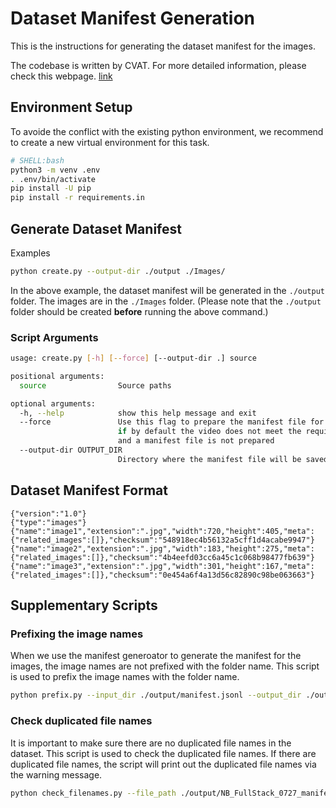 # Dataset Manifest Generation

This is the instructions for generating the dataset manifest for the images.

The codebase is written by CVAT. For more detailed information, please check this webpage. [link](https://opencv.github.io/cvat/docs/manual/advanced/dataset_manifest/)

## Environment Setup

To avoide the conflict with the existing python environment, we recommend to create a new virtual environment for this task.

```bash
# SHELL:bash
python3 -m venv .env
. .env/bin/activate
pip install -U pip
pip install -r requirements.in
```


## Generate Dataset Manifest

Examples
```bash
python create.py --output-dir ./output ./Images/
```
In the above example, the dataset manifest will be generated in the `./output` folder. The images are in the `./Images` folder.
(Please note that the `./output` folder should be created **before** running the above command.)


### Script Arguments

```bash
usage: create.py [-h] [--force] [--output-dir .] source

positional arguments:
  source                Source paths

optional arguments:
  -h, --help            show this help message and exit
  --force               Use this flag to prepare the manifest file for video data
                        if by default the video does not meet the requirements
                        and a manifest file is not prepared
  --output-dir OUTPUT_DIR
                        Directory where the manifest file will be saved
```

## Dataset Manifest Format
```
{"version":"1.0"}
{"type":"images"}
{"name":"image1","extension":".jpg","width":720,"height":405,"meta":{"related_images":[]},"checksum":"548918ec4b56132a5cff1d4acabe9947"}
{"name":"image2","extension":".jpg","width":183,"height":275,"meta":{"related_images":[]},"checksum":"4b4eefd03cc6a45c1c068b98477fb639"}
{"name":"image3","extension":".jpg","width":301,"height":167,"meta":{"related_images":[]},"checksum":"0e454a6f4a13d56c82890c98be063663"}

```



## Supplementary Scripts
### Prefixing the image names
When we use the manifest generoator to generate the manifest for the images, the image names are not prefixed with the folder name. This script is used to prefix the image names with the folder name.

```bash
python prefix.py --input_dir ./output/manifest.jsonl --output_dir ./output/NB_FullStack_0727_manifest.jsonl --prefix NB_FullStack_0727
```

### Check duplicated file names
It is important to make sure there are no duplicated file names in the dataset. This script is used to check the duplicated file names. If there are duplicated file names, the script will print out the duplicated file names via the warning message.

```bash
python check_filenames.py --file_path ./output/NB_FullStack_0727_manifest.jsonl
```
```